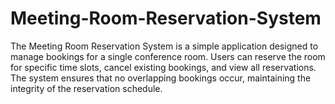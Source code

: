 # Meeting-Room-Reservation-System
The Meeting Room Reservation System is a simple application designed to manage bookings for a single conference room. Users can reserve the room for specific time slots, cancel existing bookings, and view all reservations. The system ensures that no overlapping bookings occur, maintaining the integrity of the reservation schedule.
